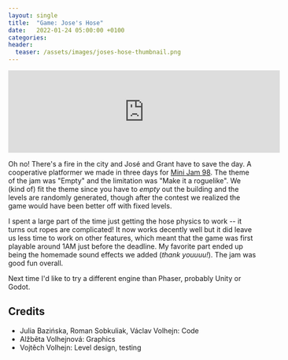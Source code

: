 ```yaml
---
layout: single
title:  "Game: Jose's Hose"
date:   2022-01-24 05:00:00 +0100
categories:
header:
  teaser: /assets/images/joses-hose-thumbnail.png
---
```


<iframe src="https://itch.io/embed/1366027" width="552" height="167" frameborder="0"><a href="https://vvolhejn.itch.io/joses-hose">Play it here.</a></iframe>

Oh no! There's a fire in the city and José and Grant have to save the day.
A cooperative platformer we made in three days for [Mini Jam 98](https://itch.io/jam/mini-jam-98-empty).
The theme of the jam was "Empty" and the limitation was "Make it a roguelike".
We (kind of) fit the theme since you have to _empty_ out the building and the levels are randomly generated,
though after the contest we realized the game would have been better off with fixed levels.

I spent a large part of the time just getting the hose physics to work -- it turns out ropes are complicated!
It now works decently well but it did leave us less time to work on other features,
which meant that the game was first playable around 1AM just before the deadline.
My favorite part ended up being the homemade sound effects we added (_thank youuuu!_).
The jam was good fun overall.

Next time I'd like to try a different engine than Phaser, probably Unity or Godot.

## Credits

- Julia Bazińska, Roman Sobkuliak, Václav Volhejn: Code
- Alžběta Volhejnová: Graphics
- Vojtěch Volhejn: Level design, testing
